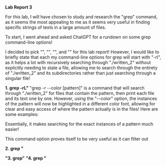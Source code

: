 **Lab Report 3**

For this lab, I will have chosen to study and research the "grep" command, as it seems the most appealing to me as it seems very useful in finding specific strings of texts in a large amount of files. 

To start, I went ahead and asked ChatGPT for a rundown on some grep command-line options!


I decided to pick "", "", "", and "" for this lab report! However, I would like to briefly state that each my command-line options for grep will start with "-rl", as it helps a lot with recursively searching through "./written_2" without explicitly needing to state a file, allowing me to search through the entirety of "./written_2" and its subdirectories rather than just searching through a singular file! 

**1. grep -rL"**
"grep -r --color [pattern]" is a command that will search through "./written_2" for files that contain the pattern, then print each file and its text one by one. However, using the "--color" option, the instances of the pattern will now be highlighted in a different color font, allowing for clear and easy access of where the pattern actually is in the files! Here are some examples:




Essentially, it makes searching for the exact instances of a pattern much easier! 



This command option proves itself to be very useful as it can filter out 

**2. grep "**

**"3. grep"**
**"4. grep "**



